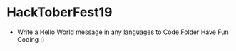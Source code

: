# HackToberFest19

- Write a Hello World message in any languages to Code Folder
Have Fun Coding :)
